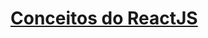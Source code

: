 # [Conceitos do ReactJS](https://github.com/Rocketseat/bootcamp-gostack-desafios/tree/master/desafio-conceitos-reactjs)
